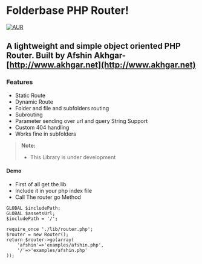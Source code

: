
Folderbase PHP Router!
===================
[![AUR](https://img.shields.io/aur/license/yaourt.svg?maxAge=2592000?style=plastic)]()

A lightweight and simple object oriented PHP Router.
Built by Afshin Akhgar- [http://www.akhgar.net](http://www.akhgar.net)
---------
### Features
- Static Route
- Dynamic Route
- Folder and file and subfolders routing
- Subrouting
- Parameter sending over url and query String Support
- Custom 404 handling
- Works fine in subfolders
> **Note:**
> - This Library is under development

#### <i class="icon-file"></i>  Demo
- First of all get the lib
- Include it in your php index file 
- Call The router go Method
```
GLOBAL $includePath;
GLOBAL $assetsUrl;
$includePath = '/';
				
require_once './lib/router.php';
$router = new Router();
return $router->go(array(
	'afshin'=>'examples/afshin.php',
	'/'=>'examples/afshin.php'
));

```
